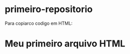 # primeiro-repositorio

 Para copiarco codigo em HTML:

 <html> 
   <h1>Meu primeiro arquivo HTML</h1>
 </html>
